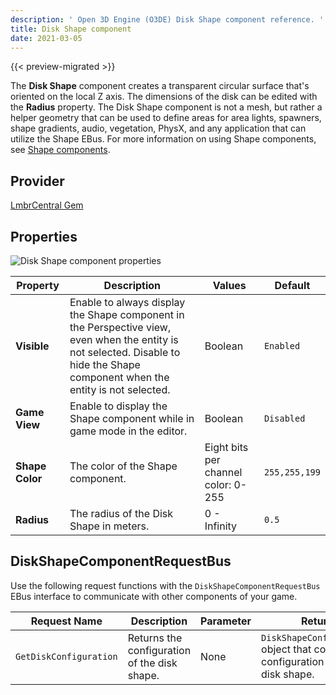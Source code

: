 ```yaml
---
description: ' Open 3D Engine (O3DE) Disk Shape component reference. '
title: Disk Shape component
date: 2021-03-05
---
```


{{< preview-migrated >}}

The **Disk Shape** component creates a transparent circular surface that's oriented on the local Z axis. The dimensions of the disk can be edited with the **Radius** property. The Disk Shape component is not a mesh, but rather a helper geometry that can be used to define areas for area lights, spawners, shape gradients, audio, vegetation, PhysX, and any application that can utilize the Shape EBus. For more information on using Shape components, see [Shape components](/docs/user-guide/components/reference/shape/_index.md).

## Provider ##

[LmbrCentral Gem](/docs/user-guide/gems/reference/lmbr-central.md)

## Properties ##

![Disk Shape component properties](/images/user-guide/components/reference/shape/cylinder-shape-component-ui-01.png)

| Property | Description | Values | Default |
|-|-|-|-|
| **Visible** | Enable to always display the Shape component in the Perspective view, even when the entity is not selected. Disable to hide the Shape component when the entity is not selected. | Boolean | `Enabled` |
| **Game View** | Enable to display the Shape component while in game mode in the editor. | Boolean | `Disabled` |
| **Shape Color** | The color of the Shape component. | Eight bits per channel color: 0-255 | `255,255,199` |
| **Radius** | The radius of the Disk Shape in meters. | 0 - Infinity | `0.5` |

## DiskShapeComponentRequestBus ##

Use the following request functions with the `DiskShapeComponentRequestBus` EBus interface to communicate with other components of your game.

| Request Name | Description | Parameter | Return | Scriptable |
|-|-|-|-|-|
| `GetDiskConfiguration` | Returns the configuration of the disk shape. | None | `DiskShapeConfiguration` object that contains the configuration for the disk shape. | Yes |
